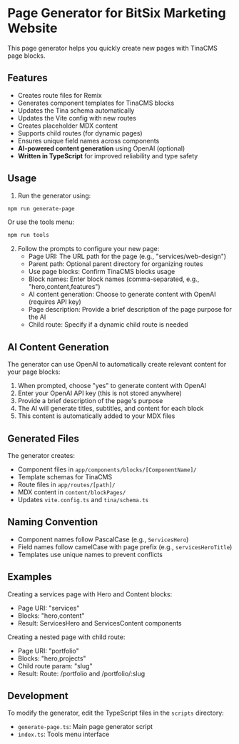 # Page Generator for BitSix Marketing Website

This page generator helps you quickly create new pages with TinaCMS page blocks.

## Features

- Creates route files for Remix
- Generates component templates for TinaCMS blocks
- Updates the Tina schema automatically
- Updates the Vite config with new routes
- Creates placeholder MDX content
- Supports child routes (for dynamic pages)
- Ensures unique field names across components
- **AI-powered content generation** using OpenAI (optional)
- **Written in TypeScript** for improved reliability and type safety

## Usage

1. Run the generator using:

```bash
npm run generate-page
```

Or use the tools menu:

```bash
npm run tools
```

2. Follow the prompts to configure your new page:
   - Page URI: The URL path for the page (e.g., "services/web-design")
   - Parent path: Optional parent directory for organizing routes
   - Use page blocks: Confirm TinaCMS blocks usage
   - Block names: Enter block names (comma-separated, e.g., "hero,content,features")
   - AI content generation: Choose to generate content with OpenAI (requires API key)
   - Page description: Provide a brief description of the page purpose for the AI
   - Child route: Specify if a dynamic child route is needed

## AI Content Generation

The generator can use OpenAI to automatically create relevant content for your page blocks:

1. When prompted, choose "yes" to generate content with OpenAI
2. Enter your OpenAI API key (this is not stored anywhere)
3. Provide a brief description of the page's purpose
4. The AI will generate titles, subtitles, and content for each block
5. This content is automatically added to your MDX files

## Generated Files

The generator creates:

- Component files in `app/components/blocks/[ComponentName]/`
- Template schemas for TinaCMS
- Route files in `app/routes/[path]/`
- MDX content in `content/blockPages/`
- Updates `vite.config.ts` and `tina/schema.ts`

## Naming Convention

- Component names follow PascalCase (e.g., `ServicesHero`)
- Field names follow camelCase with page prefix (e.g., `servicesHeroTitle`)
- Templates use unique names to prevent conflicts

## Examples

Creating a services page with Hero and Content blocks:

- Page URI: "services"
- Blocks: "hero,content"
- Result: ServicesHero and ServicesContent components

Creating a nested page with child route:

- Page URI: "portfolio"
- Blocks: "hero,projects"
- Child route param: "slug"
- Result: Route: /portfolio and /portfolio/:slug

## Development

To modify the generator, edit the TypeScript files in the `scripts` directory:

- `generate-page.ts`: Main page generator script
- `index.ts`: Tools menu interface
